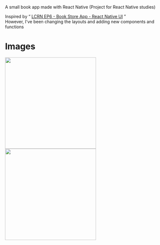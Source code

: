 A small book app made with React Native
(Project for React Native studies)
<br />

Inspired by “ [LCRN EP6 - Book Store App - React Native UI](https://www.youtube.com/watch?v=PEI38Pa8ZYM) ”
<br />
However, I've been changing the layouts and adding new components and functions

# Images

<img  src='https://github.com/user-attachments/assets/b8bc5a50-e843-44d3-9346-441af4cd5de9' width=300/>

<img src='https://github.com/user-attachments/assets/c350c747-e5e2-405d-b4d9-78014faadc36' width=300 />
